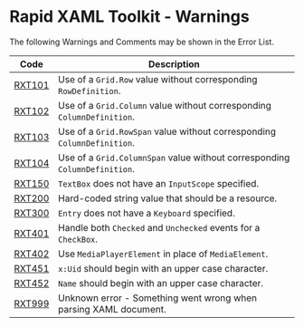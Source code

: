 # Rapid XAML Toolkit - Warnings

The following Warnings and Comments may be shown in the Error List.

|  Code  | Description |
|--------|-------------|
| [RXT101](./RXT101.md) | Use of a `Grid.Row` value without corresponding `RowDefinition`. |
| [RXT102](./RXT102.md) | Use of a `Grid.Column` value without corresponding `ColumnDefinition`. |
| [RXT103](./RXT103.md) | Use of a `Grid.RowSpan` value without corresponding `ColumnDefinition`. |
| [RXT104](./RXT104.md) | Use of a `Grid.ColumnSpan` value without corresponding `ColumnDefinition`. |
| [RXT150](./RXT150.md) | `TextBox` does not have an `InputScope` specified. |
| [RXT200](./RXT200.md) | Hard-coded string value that should be a resource. |
| [RXT300](./RXT300.md) | `Entry` does not have a `Keyboard` specified. |
| [RXT401](./RXT401.md) | Handle both `Checked` and `Unchecked` events for a `CheckBox`. |
| [RXT402](./RXT402.md) | Use `MediaPlayerElement` in place of `MediaElement`. |
| [RXT451](./RXT451.md) | `x:Uid` should begin with an upper case character. |
| [RXT452](./RXT452.md) | `Name` should begin with an upper case character. |
| [RXT999](./RXT999.md) | Unknown error - Something went wrong when parsing XAML document. |

<!--
| [RXT???](./RXT???.md) | XXXXXXX |
-->
